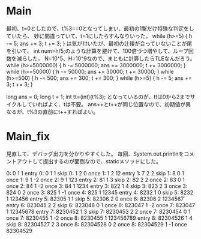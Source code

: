 # Main
最初、t=0としたので、t%3==0となってしまい、最初の1撃だけ特殊な判定をしていたら、
妙に間違っていて、t=1にしたらすんなりいった。
			while (h>=5) {
				h -= 5;
				ans += 3;
				t += 3;
			}
は気が付いたが、最初の辻褄が合っていないことが尾を引いて、
int num=h/5;のような計算を避けて、100倍づつ増やして、ループ回数を減らした。
N=10^5、H=10^9なので、まともに計算したらTLEなんだろう。
			while (h>=5000000) {
				h -= 5000000;
				ans += 3000000;
				t += 3000000;
			}
			while (h>=50000) {
				h -= 50000;
				ans += 30000;
				t += 30000;
			}
			while (h>=500) {
				h -= 500;
				ans += 300;
				t += 300;
			}
			while (h>=5) {
				h -= 5;
				ans += 3;
				t += 3;
			}

long ans = 0;
long t = 1;
int tt=(int)(t%3);
となっているのが、ttは0から2までサイクルしていればよく、tは不要。
ans++とt++が同じ位置なので、初期値が異なるが、t%3の直前にt++すればよい。


# Main_fix
見直して、デバッグ出力を分かりやすくした。
毎回、System.out.printlnをコメントアウトして提出するのが面倒なので、staticメソッドにした。

0: 0 1 1 entry
0: 0 1 1 skip
0: 1 2 0 once
1: 1 2 12 entry
1: 7 2 2 skip
1: 8 0 1 once
1: 9 1 -2 once
2: 9 1 123 entry
2: 81 1 3 skip
2: 82 2 2 once
2: 83 0 1 once
2: 84 1 -2 once
3: 84 1 1234 entry
3: 822 1 4 skip
3: 823 2 3 once
3: 824 0 2 once
3: 825 1 -1 once
4: 825 1 12345 entry
4: 8232 1 0 skip
5: 8232 1 123456 entry
5: 82305 1 1 skip
5: 82306 2 0 once
6: 82306 2 1234567 entry
6: 823045 2 2 skip
6: 823046 0 1 once
6: 823047 1 -2 once
7: 823047 1 12345678 entry
7: 8230452 1 3 skip
7: 8230453 2 2 once
7: 8230454 0 1 once
7: 8230455 1 -2 once
8: 8230455 1 123456789 entry
8: 82304526 1 4 skip
8: 82304527 2 3 once
8: 82304528 0 2 once
8: 82304529 1 -1 once
82304529
